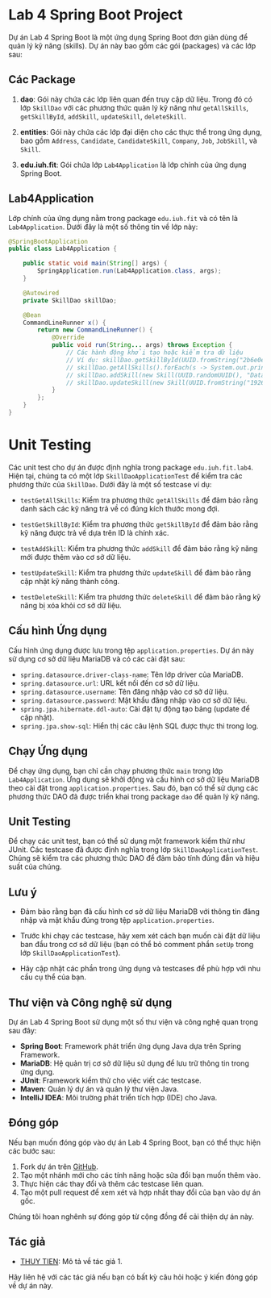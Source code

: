 # Lab 4 Spring Boot Project

Dự án Lab 4 Spring Boot là một ứng dụng Spring Boot đơn giản dùng để quản lý kỹ năng (skills). Dự án này bao gồm các gói (packages) và các lớp sau:

## Các Package

1. **dao**: Gói này chứa các lớp liên quan đến truy cập dữ liệu. Trong đó có lớp `SkillDao` với các phương thức quản lý kỹ năng như `getAllSkills`, `getSkillById`, `addSkill`, `updateSkill`, `deleteSkill`.

2. **entities**: Gói này chứa các lớp đại diện cho các thực thể trong ứng dụng, bao gồm `Address`, `Candidate`, `CandidateSkill`, `Company`, `Job`, `JobSkill`, và `Skill`.

3. **edu.iuh.fit**: Gói chứa lớp `Lab4Application` là lớp chính của ứng dụng Spring Boot.

## Lab4Application

Lớp chính của ứng dụng nằm trong package `edu.iuh.fit` và có tên là `Lab4Application`. Dưới đây là một số thông tin về lớp này:

```java
@SpringBootApplication
public class Lab4Application {

    public static void main(String[] args) {
        SpringApplication.run(Lab4Application.class, args);
    }

    @Autowired
    private SkillDao skillDao;

    @Bean
    CommandLineRunner x() {
        return new CommandLineRunner() {
            @Override
            public void run(String... args) throws Exception {
                // Các hành động khởi tạo hoặc kiểm tra dữ liệu
                // Ví dụ: skillDao.getSkillById(UUID.fromString("2b6e0ecb-5e90-4df1-9fb0-8b66221e3a1f"))
                // skillDao.getAllSkills().forEach(s -> System.out.println(s.toString()))
                // skillDao.addSkill(new Skill(UUID.randomUUID(), "Database Administration", "Database Administration", (byte) 2))
                // skillDao.updateSkill(new Skill(UUID.fromString("1926efda-1711-4dcf-a22e-0f7a6ecee06b"), "Database Administration description", "Database Administration", (byte) 1))
            }
        };
    }
}
```
# Unit Testing

Các unit test cho dự án được định nghĩa trong package `edu.iuh.fit.lab4`. Hiện tại, chúng ta có một lớp `SkillDaoApplicationTest` để kiểm tra các phương thức của `SkillDao`. Dưới đây là một số testcase ví dụ:

- `testGetAllSkills`: Kiểm tra phương thức `getAllSkills` để đảm bảo rằng danh sách các kỹ năng trả về có đúng kích thước mong đợi.

- `testGetSkillById`: Kiểm tra phương thức `getSkillById` để đảm bảo rằng kỹ năng được trả về dựa trên ID là chính xác.

- `testAddSkill`: Kiểm tra phương thức `addSkill` để đảm bảo rằng kỹ năng mới được thêm vào cơ sở dữ liệu.

- `testUpdateSkill`: Kiểm tra phương thức `updateSkill` để đảm bảo rằng cập nhật kỹ năng thành công.

- `testDeleteSkill`: Kiểm tra phương thức `deleteSkill` để đảm bảo rằng kỹ năng bị xóa khỏi cơ sở dữ liệu.

## Cấu hình Ứng dụng

Cấu hình ứng dụng được lưu trong tệp `application.properties`. Dự án này sử dụng cơ sở dữ liệu MariaDB và có các cài đặt sau:

- `spring.datasource.driver-class-name`: Tên lớp driver của MariaDB.
- `spring.datasource.url`: URL kết nối đến cơ sở dữ liệu.
- `spring.datasource.username`: Tên đăng nhập vào cơ sở dữ liệu.
- `spring.datasource.password`: Mật khẩu đăng nhập vào cơ sở dữ liệu.
- `spring.jpa.hibernate.ddl-auto`: Cài đặt tự động tạo bảng (update để cập nhật).
- `spring.jpa.show-sql`: Hiển thị các câu lệnh SQL được thực thi trong log.

## Chạy Ứng dụng

Để chạy ứng dụng, bạn chỉ cần chạy phương thức `main` trong lớp `Lab4Application`. Ứng dụng sẽ khởi động và cấu hình cơ sở dữ liệu MariaDB theo cài đặt trong `application.properties`. Sau đó, bạn có thể sử dụng các phương thức DAO đã được triển khai trong package `dao` để quản lý kỹ năng.

## Unit Testing

Để chạy các unit test, bạn có thể sử dụng một framework kiểm thử như JUnit. Các testcase đã được định nghĩa trong lớp `SkillDaoApplicationTest`. Chúng sẽ kiểm tra các phương thức DAO để đảm bảo tính đúng đắn và hiệu suất của chúng.

## Lưu ý

- Đảm bảo rằng bạn đã cấu hình cơ sở dữ liệu MariaDB với thông tin đăng nhập và mật khẩu đúng trong tệp `application.properties`.

- Trước khi chạy các testcase, hãy xem xét cách bạn muốn cài đặt dữ liệu ban đầu trong cơ sở dữ liệu (bạn có thể bỏ comment phần `setUp` trong lớp `SkillDaoApplicationTest`).

- Hãy cập nhật các phần trong ứng dụng và testcases để phù hợp với nhu cầu cụ thể của bạn.

## Thư viện và Công nghệ sử dụng

Dự án Lab 4 Spring Boot sử dụng một số thư viện và công nghệ quan trọng sau đây:

- **Spring Boot**: Framework phát triển ứng dụng Java dựa trên Spring Framework.
- **MariaDB**: Hệ quản trị cơ sở dữ liệu sử dụng để lưu trữ thông tin trong ứng dụng.
- **JUnit**: Framework kiểm thử cho việc viết các testcase.
- **Maven**: Quản lý dự án và quản lý thư viện Java.
- **IntelliJ IDEA**: Môi trường phát triển tích hợp (IDE) cho Java.

## Đóng góp

Nếu bạn muốn đóng góp vào dự án Lab 4 Spring Boot, bạn có thể thực hiện các bước sau:

1. Fork dự án trên [GitHub](https://github.com/ThuyTien2111/www_lab4.git).
2. Tạo một nhánh mới cho các tính năng hoặc sửa đổi bạn muốn thêm vào.
3. Thực hiện các thay đổi và thêm các testcase liên quan.
4. Tạo một pull request để xem xét và hợp nhất thay đổi của bạn vào dự án gốc.

Chúng tôi hoan nghênh sự đóng góp từ cộng đồng để cải thiện dự án này.

## Tác giả

- [THUY TIEN](https://github.com/ThuyTien2111): Mô tả về tác giả 1.

Hãy liên hệ với các tác giả nếu bạn có bất kỳ câu hỏi hoặc ý kiến đóng góp về dự án này.


